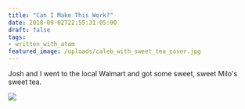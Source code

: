 ```yaml
---
title: "Can I Make This Work?"
date: 2018-09-02T22:55:31-05:00
draft: false
tags:
- written_with_atom
featured_image: /uploads/caleb_with_sweet_tea_cover.jpg
---
```


Josh and I went to the local Walmart and got some sweet, sweet Milo's sweet tea.

![](/uploads/caleb_with_sweet_tea.jpg)
